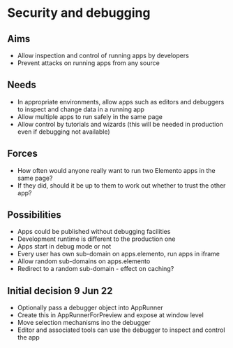 Security and debugging
======================

Aims
----

- Allow inspection and control of running apps by developers
- Prevent attacks on running apps from any source

Needs
-----

- In appropriate environments, allow apps such as editors and debuggers to inspect and change data in a running app
- Allow multiple apps to run safely in the same page
- Allow control by tutorials and wizards (this will be needed in production even if debugging not available)

Forces
------

- How often would anyone really want to run two Elemento apps in the same page?
- If they did, should it be up to them to work out whether to trust the other app?

Possibilities
-------------

- Apps could be published without debugging facilities
- Development runtime is different to the production one
- Apps start in debug mode or not
- Every user has own sub-domain on apps.elemento, run apps in iframe
- Allow random sub-domains on apps.elemento
- Redirect to a random sub-domain - effect on caching?

Initial decision 9 Jun 22
-------------------------

- Optionally pass a debugger object into AppRunner
- Create this in AppRunnerForPreview and expose at window level
- Move selection mechanisms ino the debugger
- Editor and associated tools can use the debugger to inspect and control the app
